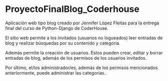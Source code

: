 # ProyectoFinalBlog_Coderhouse

Aplicación web tipo blog creado por Jennifer López Fleitas para la entrega final del curso de Python-Django de CoderHouse.

El sitio web permite a los invitados (usuarios no logueados) leer entradas de blog y realizar búsquedas por su contenido y categoría.

Además permite la creación de usuarios. Estos pueden crear, editar y borrar entradas de blog, además de los permisos de los usuarios invitados.

Por último, el/los administrador/es, además de los permisos mencionados anteriormente, puede administrar las categorías.